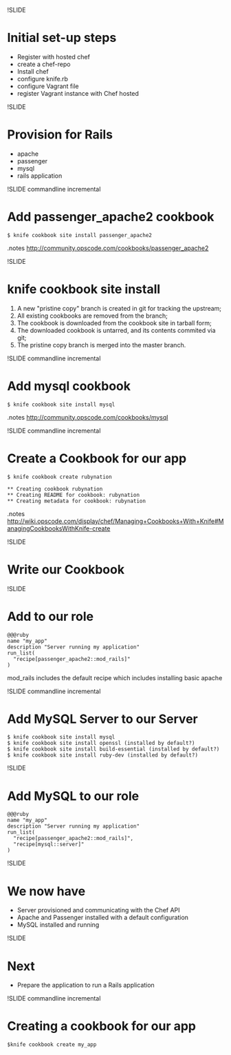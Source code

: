 !SLIDE
# Initial set-up steps #

* Register with hosted chef
* create a chef-repo
* Install chef
* configure knife.rb
* configure Vagrant file
* register Vagrant instance with Chef hosted

!SLIDE 
# Provision for Rails #

* apache
* passenger
* mysql
* rails application

!SLIDE commandline incremental
# Add passenger_apache2 cookbook #

    $ knife cookbook site install passenger_apache2

.notes http://community.opscode.com/cookbooks/passenger_apache2

!SLIDE 
# knife cookbook site install #

1. A new "pristine copy" branch is created in git for tracking the
   upstream;
1. All existing cookbooks are removed from the branch;
1. The cookbook is downloaded from the cookbook site in tarball form;
1. The downloaded cookbook is untarred, and its contents commited via git;
1. The pristine copy branch is merged into the master branch.

!SLIDE commandline incremental
# Add mysql cookbook #

    $ knife cookbook site install mysql

.notes http://community.opscode.com/cookbooks/mysql

!SLIDE commandline incremental
# Create a Cookbook for our app #

    $ knife cookbook create rubynation
    
    ** Creating cookbook rubynation
    ** Creating README for cookbook: rubynation
    ** Creating metadata for cookbook: rubynation

.notes http://wiki.opscode.com/display/chef/Managing+Cookbooks+With+Knife#ManagingCookbooksWithKnife-create

!SLIDE
# Write our Cookbook #



!SLIDE
# Add to our role #

    @@@ruby
    name "my_app"
    description "Server running my application"
    run_list(
      "recipe[passenger_apache2::mod_rails]"
    )

mod_rails includes the default recipe which includes installing basic apache

!SLIDE commandline incremental
# Add MySQL Server to our Server #

    $ knife cookbook site install mysql
    $ knife cookbook site install openssl (installed by default?)
    $ knife cookbook site install build-essential (installed by default?)
    $ knife cookbook site install ruby-dev (installed by default?)

!SLIDE
# Add MySQL to our role #

    @@@ruby
    name "my_app"
    description "Server running my application"
    run_list(
      "recipe[passenger_apache2::mod_rails]",
      "recipe[mysql::server]"
    )

!SLIDE
# We now have #

* Server provisioned and communicating with the Chef API
* Apache and Passenger installed with a default configuration
* MySQL installed and running

!SLIDE
# Next #

* Prepare the application to run a Rails application

!SLIDE commandline incremental
# Creating a cookbook for our app #

    $knife cookbook create my_app


